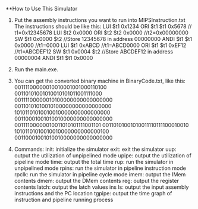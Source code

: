 **How to Use This Simulator
1.	Put the assembly instructions you want to run into MIPSInstruction.txt
    The instructions should be like this:
        LUI $t1 0x1234
        ORI $t1 $t1 0x5678 // t1=0x12345678
        LUI $t2 0x0000
        ORI $t2 $t2 0x0000 //t2=0x00000000
        SW $t1 0x0000 $t2   //Store 12345678 in address 00000000
        ANDI $t1 $t1 0x0000 //t1=0000
        LUI $t1 0xABCD 	    //t1=ABCD0000
        ORI $t1 $t1 0xEF12  //t1=ABCDEF12
        SW $t1 0x0004 $t2   //Store ABCDEF12 in address 00000004
        ANDI $t1 $t1 0x0000  

2.	Run the main.exe.
3.	You can get the converted binary machine in BinaryCode.txt, like this:
        00111100000010010001001000110100
        00110101001010010101011001111000
        00111100000010100000000000000000
        00110101010010100000000000000000
        10101101010010010000000000000000
        00110001001010010000000000000000
        00111100000010011010101111001101
        00110101001010011110111100010010
        10101101010010010000000000000100
        00110001001010010000000000000000

4.	Commands:
        init:		initialize the simulator
        exit:		exit the simulator
		uup:	    output the utilization of unpipelined mode
		upipe:	    output the utilization of pipeline mode
		time: 	    output the total time
		rup:		run the simulator in unpipelined mode
		rpins:	    run the simulator in pipeline instruction mode
		rpclk:	    run the simulator in pipeline cycle mode
		imem:	    output the IMem contents
		dmem: 	    output the DMem contents
		reg:		output the register contents
		latch:	    output the latch values
		ins ls:	    output the input assembly instructions and the PC location
		tgpipe:	    output the time graph of instruction and pipeline running process 	

